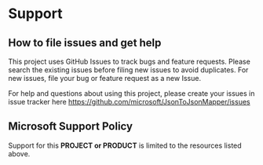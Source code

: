 # Support

## How to file issues and get help  

This project uses GitHub Issues to track bugs and feature requests. Please search the existing 
issues before filing new issues to avoid duplicates.  For new issues, file your bug or 
feature request as a new Issue.

For help and questions about using this project, please create your issues in issue tracker here https://github.com/microsoft/JsonToJsonMapper/issues

## Microsoft Support Policy  

Support for this **PROJECT or PRODUCT** is limited to the resources listed above.
